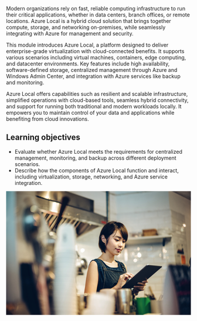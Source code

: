 Modern organizations rely on fast, reliable computing infrastructure to run their critical applications, whether in data centers, branch offices, or remote locations. Azure Local is a hybrid cloud solution that brings together compute, storage, and networking on-premises, while seamlessly integrating with Azure for management and security.

This module introduces Azure Local, a platform designed to deliver enterprise-grade virtualization with cloud-connected benefits. It supports various scenarios including virtual machines, containers, edge computing, and datacenter environments. Key features include high availability, software-defined storage, centralized management through Azure and Windows Admin Center, and integration with Azure services like backup and monitoring.

Azure Local offers capabilities such as resilient and scalable infrastructure, simplified operations with cloud-based tools, seamless hybrid connectivity, and support for running both traditional and modern workloads locally. It empowers you to maintain control of your data and applications while benefiting from cloud innovations.

## Learning objectives

- Evaluate whether Azure Local meets the requirements for centralized management, monitoring, and backup across different deployment scenarios.
- Describe how the components of Azure Local function and interact, including virtualization, storage, networking, and Azure service integration.

![A photograph of a barista taking orders on a tablet in a modern, tech-enabled café kitchen.](../media/coffee.png)
